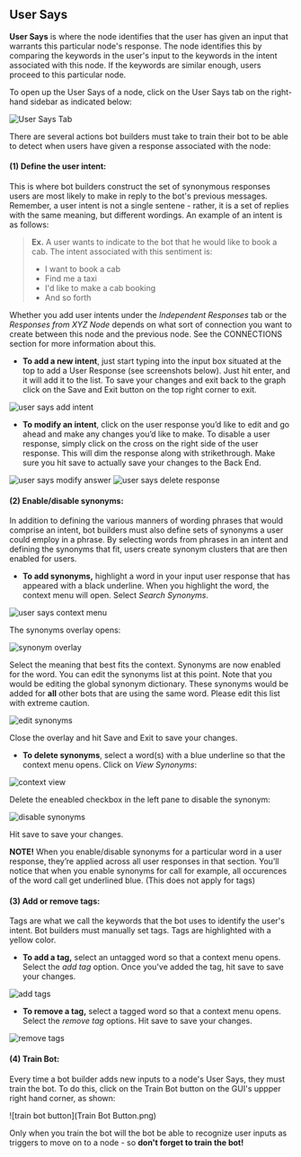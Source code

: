 ## User Says

**User Says** is where the node identifies that the user has given an input that warrants this particular node's response. The node identifies this by comparing the keywords in the user's input to the keywords in the intent associated with this node. If the keywords are similar enough, users proceed to this particular node. 

To open up the User Says of a node, click on the User Says tab on the right-hand sidebar as indicated below:

![User Says Tab](user_says_nodes.png) 

There are several actions bot builders must take to train their bot to be able to detect when users have given a response associated with the node: 

#### **(1) Define the user intent**: 
This is where bot builders construct the set of synonymous responses users are most likely to make in reply to the bot's previous messages. Remember, a user intent is not a single sentene - rather, it is a set of replies with the same meaning, but different wordings. An example of an intent is as follows: 

  > **Ex.** A user wants to indicate to the bot that he would like to book a cab. The intent associated with this sentiment is: 
  >
  > - I want to book a cab
  > - Find me a taxi
  > - I'd like to make a cab booking
  > - And so forth

  Whether you add user intents under the *Independent Responses* tab or the *Responses from XYZ Node* depends on what sort of connection you want to create between this node and the previous node. See the CONNECTIONS section for more information about this. 

   - **To add a new intent**, just start typing into the input box situated at the top to add a User Response (see screenshots below). Just hit enter, and it will add it to the list. To save your changes and exit back to the graph click on the Save and Exit button on the top right corner to exit.

![user says add intent](user_says_adding_user_response.png) 

   - **To modify an intent**, click on the user response you’d like to edit and go ahead and make any changes you’d like to make. To disable a user response, simply click on the cross on the right side of the user response. This will dim the response along with strikethrough. Make sure you hit save to actually save your changes to the Back End.

![user says modify answer](user_says_modifying_user_response.png) 
![user says delete response](user_says_deleting_user_response.png) 

#### **(2) Enable/disable synonyms**: 
In addition to defining the various manners of wording phrases that would comprise an intent, bot builders must also define sets of synonyms a user could employ in a phrase. By selecting words from phrases in an intent and defining the synonyms that fit, users create synonym clusters that are then enabled for users. 

   - **To add synonyms,** highlight a word in your input user response that has appeared with a black underline. When you highlight the word, the context menu will open. Select *Search Synonyms*. 

![user says context menu](user_says_context_search.png)

   The synonyms overlay opens:

![synonym overlay](user_says_search_synonyms.png)

   Select the meaning that best fits the context. Synonyms are now enabled for the word. You can edit the synonyms list at this point. Note that you would be editing the global synonym dictionary. These synonyms would be added for **all** other bots that are using the same word. Please edit this list with extreme caution.
    
![edit synonyms](user_says_edit_synonyms.png)

   Close the overlay and hit Save and Exit to save your changes. 

  - **To delete synonyms**, select a word(s) with a blue underline so that the context menu opens. Click on *View Synonyms*: 

![context view](user_says_context_view.png)

   Delete the eneabled checkbox in the left pane to disable the synonym: 

![disable synonyms](user_says_disable_synonym.png)

   Hit save to save your changes. 

  **NOTE!** When you enable/disable synonyms for a particular word in a user response, they’re applied across all user responses in that section. You’ll notice that when you enable synonyms for call for example, all occurences of the word call get underlined blue. (This does not apply for tags)

#### **(3) Add or remove** **tags**: 
Tags are what we call the keywords that the bot uses to identify the user's intent. Bot builders must manually set tags. Tags are highlighted with a yellow color.

  - **To add a tag,** select an untagged word so that a context menu opens. Select the *add tag* option. Once you've added the tag, hit save to save your changes. 

![add tags](user_says_add_tags.png)

  - **To remove a tag,** select a tagged word so that a context menu opens. Select the *remove tag* options. Hit save to save your changes. 
  
![remove tags](user_says_remove_tags.png)

#### **(4) Train Bot**:
Every time a bot builder adds new inputs to a node's User Says, they must train the bot. To do this, click on the Train Bot button on the GUI's uppper right hand corner, as shown: 

![train bot button](Train Bot Button.png) 

Only when you train the bot will the bot be able to recognize user inputs as triggers to move on to a node - so **don't forget to train the bot!**
